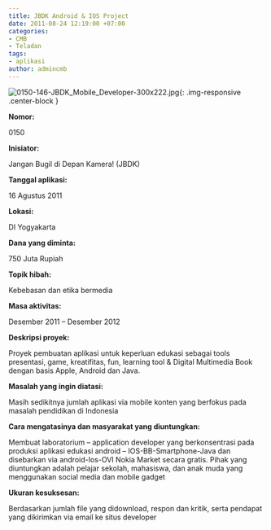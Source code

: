 ```yaml
---
title: JBDK Android & IOS Project
date: 2011-08-24 12:19:00 +07:00
categories:
- CMB
- Teladan
tags:
- aplikasi
author: admincmb
---
```


![0150-146-JBDK_Mobile_Developer-300x222.jpg](/uploads/0150-146-JBDK_Mobile_Developer-300x222.jpg){: .img-responsive .center-block }

**Nomor:**

0150

**Inisiator:**

Jangan Bugil di Depan Kamera! (JBDK)

**Tanggal aplikasi:**

16 Agustus 2011

**Lokasi:**

DI Yogyakarta

**Dana yang diminta:**

750 Juta Rupiah

**Topik hibah:**

Kebebasan dan etika bermedia

**Masa aktivitas:**

Desember 2011 – Desember 2012

**Deskripsi proyek:**

Proyek pembuatan aplikasi untuk keperluan edukasi sebagai tools presentasi, game, kreatifitas, fun, learning tool & Digital Multimedia Book dengan basis Apple, Android dan Java.

**Masalah yang ingin diatasi:**

Masih sedikitnya jumlah aplikasi via mobile konten yang berfokus pada masalah pendidikan di Indonesia

**Cara mengatasinya dan masyarakat yang diuntungkan:**

Membuat laboratorium – application developer yang berkonsentrasi pada produksi aplikasi edukasi android – IOS-BB-Smartphone-Java dan disebarkan via android-Ios-OVI Nokia Market secara gratis. Pihak yang diuntungkan adalah pelajar sekolah, mahasiswa, dan anak muda yang menggunakan social media dan mobile gadget

**Ukuran kesuksesan:**

Berdasarkan jumlah file yang didownload, respon dan kritik, serta pendapat yang dikirimkan via email ke situs developer